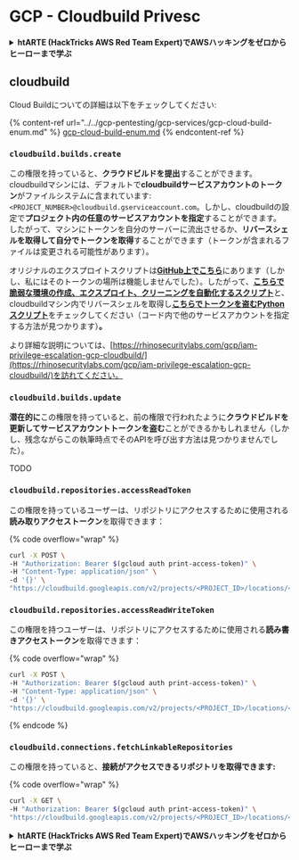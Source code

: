 # GCP - Cloudbuild Privesc

<details>

<summary><strong>htARTE (HackTricks AWS Red Team Expert)でAWSハッキングをゼロからヒーローまで学ぶ</strong></summary>

HackTricksをサポートする他の方法:

* **HackTricksにあなたの会社を広告したい**、または**HackTricksをPDFでダウンロードしたい**場合は、[**サブスクリプションプラン**](https://github.com/sponsors/carlospolop)をチェックしてください！
* [**公式PEASS & HackTricksグッズ**](https://peass.creator-spring.com)を入手する
* [**The PEASS Family**](https://opensea.io/collection/the-peass-family)を発見し、独占的な[**NFTs**](https://opensea.io/collection/the-peass-family)のコレクションをチェックする
* 💬 [**Discordグループ**](https://discord.gg/hRep4RUj7f)に**参加する**か、[**テレグラムグループ**](https://t.me/peass)に参加するか、**Twitter** 🐦 [**@carlospolopm**](https://twitter.com/carlospolopm)を**フォローする**。
* **HackTricks**と[**HackTricks Cloud**](https://github.com/carlospolop/hacktricks-cloud)のgithubリポジトリにPRを提出して、あなたのハッキングのコツを**共有する**。

</details>

## cloudbuild

Cloud Buildについての詳細は以下をチェックしてください:

{% content-ref url="../../gcp-pentesting/gcp-services/gcp-cloud-build-enum.md" %}
[gcp-cloud-build-enum.md](../../gcp-pentesting/gcp-services/gcp-cloud-build-enum.md)
{% endcontent-ref %}

### `cloudbuild.builds.create`

この権限を持っていると、**クラウドビルドを提出**することができます。cloudbuildマシンには、デフォルトで**cloudbuildサービスアカウントのトークン**がファイルシステムに含まれています: `<PROJECT_NUMBER>@cloudbuild.gserviceaccount.com`。しかし、cloudbuildの設定で**プロジェクト内の任意のサービスアカウントを指定**することができます。\
したがって、マシンにトークンを自分のサーバーに流出させるか、**リバースシェルを取得して自分でトークンを取得**することができます（トークンが含まれるファイルは変更される可能性があります）。

オリジナルのエクスプロイトスクリプトは[**GitHub上でこちら**](https://github.com/RhinoSecurityLabs/GCP-IAM-Privilege-Escalation/blob/master/ExploitScripts/cloudbuild.builds.create.py)にあります（しかし、私にはそのトークンの場所は機能しませんでした）。したがって、[**こちらで脆弱な環境の作成、エクスプロイト、クリーニングを自動化するスクリプト**](https://github.com/carlospolop/gcp\_privesc\_scripts/blob/main/tests/f-cloudbuild.builds.create.sh)と、cloudbuildマシン内でリバースシェルを取得し[**こちらでトークンを盗むPythonスクリプト**](https://github.com/carlospolop/gcp\_privesc\_scripts/blob/main/tests/f-cloudbuild.builds.create.py)をチェックしてください（コード内で他のサービスアカウントを指定する方法が見つかります）**。**

より詳細な説明については、[https://rhinosecuritylabs.com/gcp/iam-privilege-escalation-gcp-cloudbuild/](https://rhinosecuritylabs.com/gcp/iam-privilege-escalation-gcp-cloudbuild/)を訪れてください。

### `cloudbuild.builds.update`

**潜在的に**この権限を持っていると、前の権限で行われたように**クラウドビルドを更新してサービスアカウントトークンを盗む**ことができるかもしれません（しかし、残念ながらこの執筆時点でそのAPIを呼び出す方法は見つかりませんでした）。

TODO

### `cloudbuild.repositories.accessReadToken`

この権限を持っているユーザーは、リポジトリにアクセスするために使用される**読み取りアクセストークン**を取得できます：

{% code overflow="wrap" %}
```bash
curl -X POST \
-H "Authorization: Bearer $(gcloud auth print-access-token)" \
-H "Content-Type: application/json" \
-d '{}' \
"https://cloudbuild.googleapis.com/v2/projects/<PROJECT_ID>/locations/<LOCATION>/connections/<CONN_ID>/repositories/<repo-id>:accessReadToken"
```
### `cloudbuild.repositories.accessReadWriteToken`

この権限を持つユーザーは、リポジトリにアクセスするために使用される**読み書きアクセストークン**を取得できます：

{% code overflow="wrap" %}
```bash
curl -X POST \
-H "Authorization: Bearer $(gcloud auth print-access-token)" \
-H "Content-Type: application/json" \
-d '{}' \
"https://cloudbuild.googleapis.com/v2/projects/<PROJECT_ID>/locations/<LOCATION>/connections/<CONN_ID>/repositories/<repo-id>:accessReadWriteToken"
```
{% endcode %}

### `cloudbuild.connections.fetchLinkableRepositories`

この権限を持っていると、**接続がアクセスできるリポジトリを取得できます:**

{% code overflow="wrap" %}
```bash
curl -X GET \
-H "Authorization: Bearer $(gcloud auth print-access-token)" \
"https://cloudbuild.googleapis.com/v2/projects/<PROJECT_ID>/locations/<LOCATION>/connections/<CONN_ID>:fetchLinkableRepositories"
```
<details>

<summary><strong>htARTE (HackTricks AWS Red Team Expert)でAWSハッキングをゼロからヒーローまで学ぶ</strong></summary>

HackTricksをサポートする他の方法:

* **HackTricksにあなたの会社を広告したい**、または**HackTricksをPDFでダウンロードしたい**場合は、[**サブスクリプションプラン**](https://github.com/sponsors/carlospolop)をチェックしてください！
* [**公式PEASS & HackTricksグッズ**](https://peass.creator-spring.com)を入手する
* [**The PEASS Family**](https://opensea.io/collection/the-peass-family)を発見し、独占的な[**NFTs**](https://opensea.io/collection/the-peass-family)のコレクションをチェックする
* 💬 [**Discordグループ**](https://discord.gg/hRep4RUj7f)に**参加する**か、[**テレグラムグループ**](https://t.me/peass)に参加する、または**Twitter** 🐦 [**@carlospolopm**](https://twitter.com/carlospolopm)を**フォローする**。
* [**HackTricks**](https://github.com/carlospolop/hacktricks) と [**HackTricks Cloud**](https://github.com/carlospolop/hacktricks-cloud) のgithubリポジトリにPRを提出して、あなたのハッキングのコツを**共有する**。

</details>
